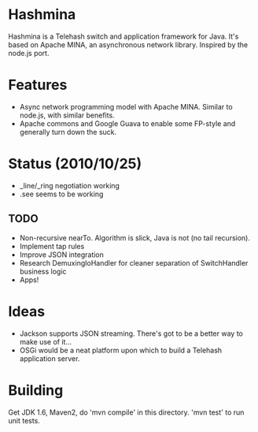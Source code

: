 Hashmina
========
Hashmina is a Telehash switch and application framework for Java. It's based on Apache MINA,
an asynchronous network library. Inspired by the node.js port.

Features
========
* Async network programming model with Apache MINA. Similar to node.js, with similar benefits.
* Apache commons and Google Guava to enable some FP-style and generally turn down the suck.

Status (2010/10/25)
=================
* _line/_ring negotiation working
* .see seems to be working

TODO
----
* Non-recursive nearTo. Algorithm is slick, Java is not (no tail recursion).
* Implement tap rules
* Improve JSON integration
* Research DemuxingIoHandler for cleaner separation of SwitchHandler business logic
* Apps!

Ideas
=====
* Jackson supports JSON streaming. There's got to be a better way to make use of it...
* OSGi would be a neat platform upon which to build a Telehash application server.

Building
========
Get JDK 1.6, Maven2, do 'mvn compile' in this directory. 'mvn test' to run unit tests.

